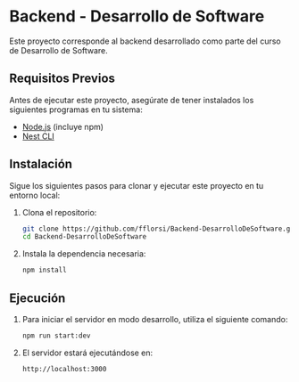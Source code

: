# Backend - Desarrollo de Software

Este proyecto corresponde al backend desarrollado como parte del curso de Desarrollo de Software.

## Requisitos Previos

Antes de ejecutar este proyecto, asegúrate de tener instalados los siguientes programas en tu sistema:

- [Node.js](https://nodejs.org/) (incluye npm)
- [Nest CLI](https://docs.nestjs.com/cli/overview)

## Instalación

Sigue los siguientes pasos para clonar y ejecutar este proyecto en tu entorno local:

1. Clona el repositorio:

   ```bash
   git clone https://github.com/fflorsi/Backend-DesarrolloDeSoftware.git
   cd Backend-DesarrolloDeSoftware

2. Instala la dependencia necesaria:

   ```bash
   npm install

## Ejecución

1. Para iniciar el servidor en modo desarrollo, utiliza el siguiente comando:
   ```bash
   npm run start:dev

2. El servidor estará ejecutándose en:

   ```bash
   http://localhost:3000
